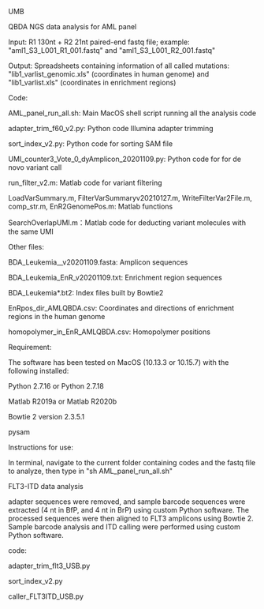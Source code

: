 UMB

QBDA NGS data analysis for AML panel

Input: R1 130nt + R2 21nt paired-end fastq file; example: "aml1_S3_L001_R1_001.fastq" and "aml1_S3_L001_R2_001.fastq"

Output: Spreadsheets containing information of all called mutations: "lib1_varlist_genomic.xls" (coordinates in human genome) and "lib1_varlist.xls" (coordinates in enrichment regions)

Code:

AML_panel_run_all.sh: Main MacOS shell script running all the analysis code

adapter_trim_f60_v2.py: Python code Illumina adapter trimming

sort_index_v2.py: Python code for sorting SAM file

UMI_counter3_Vote_0_dyAmplicon_20201109.py: Python code for for de novo variant call

run_filter_v2.m: Matlab code for variant filtering

LoadVarSummary.m, FilterVarSummaryv20210127.m, WriteFilterVar2File.m, comp_str.m, EnR2GenomePos.m: Matlab functions

SearchOverlapUMI.m：Matlab code for deducting variant molecules with the same UMI 

Other files:

BDA_Leukemia__v20201109.fasta: Amplicon sequences

BDA_Leukemia_EnR_v20201109.txt: Enrichment region sequences

BDA_Leukemia*.bt2: Index files built by Bowtie2

EnRpos_dir_AMLQBDA.csv: Coordinates and directions of enrichment regions in the human genome

homopolymer_in_EnR_AMLQBDA.csv: Homopolymer positions

Requirement:

The software has been tested on MacOS (10.13.3 or 10.15.7) with the following installed:

Python 2.7.16 or Python 2.7.18

Matlab R2019a or Matlab R2020b

Bowtie 2 version 2.3.5.1

pysam

Instructions for use:

In terminal, navigate to the current folder containing codes and the fastq file to analyze, then type in "sh AML_panel_run_all.sh"

FLT3-ITD data analysis

adapter sequences were removed, and sample barcode sequences were extracted (4 nt in BfP, and 4 nt in BrP) using custom Python software. The processed sequences were then aligned to FLT3 amplicons using Bowtie 2. Sample barcode analysis and ITD calling were performed using custom Python software.

code:

adapter_trim_flt3_USB.py

sort_index_v2.py

caller_FLT3ITD_USB.py



